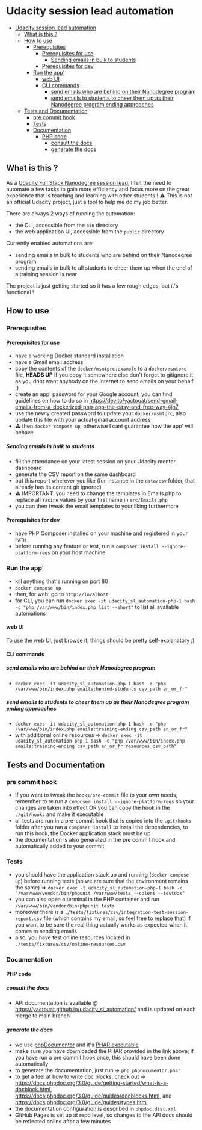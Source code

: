 # Udacity session lead automation

<!-- TOC -->

- [Udacity session lead automation](#udacity-session-lead-automation)
    - [What is this ?](#what-is-this-)
    - [How to use](#how-to-use)
        - [Prerequisites](#prerequisites)
            - [Prerequisites for use](#prerequisites-for-use)
                - [Sending emails in bulk to students](#sending-emails-in-bulk-to-students)
            - [Prerequisites for dev](#prerequisites-for-dev)
        - [Run the app'](#run-the-app)
            - [web UI](#web-ui)
            - [CLI commands](#cli-commands)
                - [send emails who are behind on their Nanodegree program](#send-emails-who-are-behind-on-their-nanodegree-program)
                - [send emails to students to cheer them up as their Nanodegree program ending approaches](#send-emails-to-students-to-cheer-them-up-as-their-nanodegree-program-ending-approaches)
    - [Tests and Documentation](#tests-and-documentation)
        - [pre commit hook](#pre-commit-hook)
        - [Tests](#tests)
        - [Documentation](#documentation)
            - [PHP code](#php-code)
                - [consult the docs](#consult-the-docs)
                - [generate the docs](#generate-the-docs)

<!-- /TOC -->

## What is this ?

As a [Udacity Full Stack Nanodegree session lead](https://www.udacity.com/course/full-stack-web-developer-nanodegree--nd0044),
I felt the need to automate a few tasks to gain more efficiency and focus more on the great experience that is teaching and learning with other students ! ⚠️ This is not an official Udacity project, just a tool to help me do my job better.

There are always 2 ways of running the automation:

- the CLI, accessible from the `bin` directory
- the web application UI, accessible from the `public` directory

Currently enabled automations are:

- sending emails in bulk to students who are behind on their Nanodegree program
- sending emails in bulk to all students to cheer them up when the end of a training session is near

The project is just getting started so it has a few rough edges, but it's functional !

## How to use

### Prerequisites

#### Prerequisites for use

- have a working Docker standard installation
- have a Gmail email address
- copy the contents of the `docker/msmtprc.example` to a `docker/msmtprc` file, **HEADS UP** if you copy it somewhere else don't forget to gitignore it as you dont want anybody on the Internet to send emails on your behalf ;)
- create an app' password for your Google account, you can find guidelines on how to do so in <https://dev.to/yactouat/send-gmail-emails-from-a-dockerized-php-app-the-easy-and-free-way-4jn7>
- use the newly created password to update your `docker/msmtprc`, also update this file with your actual gmail account address
- ⚠️ then `docker compose up`, otherwise I cant guarantee how the app' will behave

##### Sending emails in bulk to students

- fill the attendance on your latest session on your Udacity mentor dashboard
- generate the CSV report on the same dashboard
- put this report wherever you like (for instance in the `data/csv` folder, that already has its content git ignored)
- ⚠️ IMPORTANT: you need to change the templates in Emails.php to replace all `Yacine` values by your first name in `src/Emails.php`
- you can then tweak the email templates to your liking furthermore

#### Prerequisites for dev

- have PHP Composer installed on your machine and registered in your `PATH`
- before running any feature or test, run a `composer install --ignore-platform-reqs` on your host machine

### Run the app'

- kill anything that's running on port 80
- `docker compose up`
- then, for web: go to `http://localhost`
- for CLI, you can run `docker exec -it udacity_sl_automation-php-1 bash -c "php /var/www/bin/index.php list --short"` to list all available automations

#### web UI

To use the web UI, just browse it, things should be pretty self-explanatory ;)

#### CLI commands

##### send emails who are behind on their Nanodegree program

- `docker exec -it udacity_sl_automation-php-1 bash -c "php /var/www/bin/index.php emails:behind-students csv_path en_or_fr"`

##### send emails to students to cheer them up as their Nanodegree program ending approaches

- `docker exec -it udacity_sl_automation-php-1 bash -c "php /var/www/bin/index.php emails:training-ending csv_path en_or_fr"`
- with additional online resources => `docker exec -it udacity_sl_automation-php-1 bash -c "php /var/www/bin/index.php emails:training-ending csv_path en_or_fr resources_csv_path"`

## Tests and Documentation

### pre commit hook

- if you want to tweak the `hooks/pre-commit` file to your own needs, remember to re run a `composer install --ignore-platform-reqs` so your changes are taken into effect OR you can copy the hook in the `./git/hooks` and make it executable
- all tests are run in a pre-commit hook that is copied into the `.git/hooks` folder after you ran a `composer install` to install the dependencies, to run this hook, the Docker application stack must be up
- the documentation is also generated in the pre commit hook and automatically added to your commit

### Tests

- you should have the application stack up and running (`docker compose up`) before running tests (so we are sure that the environment remains the same) => `docker exec -t udacity_sl_automation-php-1 bash -c "/var/www/vendor/bin/phpunit /var/www/tests --colors --testdox"`
- you can also open a terminal in the PHP container and run `/var/www/bin/vendor/bin/phpunit tests`
- moreover there is a `./tests/fixtures/csv/integration-test-session-report.csv` file (which contains my email, so feel free to replace that) if you want to be sure the real thing actually works as expected when it comes to sending emails
- also, you have test online resources located in `./tests/fixtures/csv/online-resources.csv`

### Documentation

#### PHP code

##### consult the docs

- API documentation is available @ <https://yactouat.github.io/udacity_sl_automation/> and is updated on each merge to main branch

##### generate the docs

- we use [phpDocumentor](https://www.phpdoc.org/) and it's [PHAR executable](https://phpdoc.org/phpDocumentor.phar)
- make sure you have downloaded the PHAR provided in the link above; if you have run a pre commit hook once, this should have been done automatically
- to generate the documentation, just run => `php phpDocumentor.phar`
- to get a feel at how to write doc blocks, check out => <https://docs.phpdoc.org/3.0/guide/getting-started/what-is-a-docblock.html>, <https://docs.phpdoc.org/3.0/guide/guides/docblocks.html>, and <https://docs.phpdoc.org/3.0/guide/guides/types.html>
- the documentation configuration is described in `phpdoc.dist.xml`
- GitHub Pages is set up at repo level, so changes to the API docs should be reflected online after a few minutes
